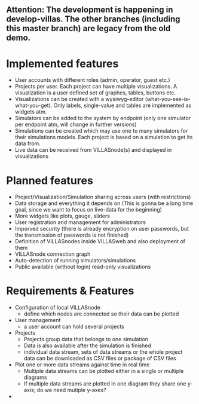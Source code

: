 ## Attention: The development is happening in develop-villas. The other branches (including this master branch) are legacy from the old demo.

# Implemented features
- User accounts with different roles (admin, operator, guest etc.)
- Projects per user. Each project can have multiple visualizations. A visualization is a user defined set of graphes, tables, buttons etc.
- Visualizations can be created with a wysiwyg-editor (what-you-see-is-what-you-get). Only labels, single-value and tables are implemented as widgets atm.
- Simulators can be added to the system by endpoint (only one simulator per endpoint atm, will change in further versions)
- Simulations can be created which may use one to many simulators for their simulations models. Each project is based on a simulation to get its data from.
- Live data can be received from VILLASnode(s) and displayed in visualizations

# Planned features
- Project/Visualization/Simulation sharing across users (with restrictions)
- Data storage and everything it depends on (This is gonna be a long time goal, since we want to focus on live-data for the beginning)
- More widgets like plots, gauge, sliders
- User registration and management for administrators
- Imporved security (there is already encryption on user passwords, but the transmission of passwords is not finished)
- Definition of VILLASnodes inside VILLASweb and also deployment of them
- VILLASnode connection graph
- Auto-detection of running simulators/simulations
- Public available (without login) read-only visualizations

# Requirements & Features

- Configuration of local VILLASnode
    - define which nodes are connected so their data can be plotted 
- User management
    - a user account can hold several projects
- Projects
    - Projects group data that belongs to one simulation
    - Data is also available after the simulation is finished
    - individual data stream, sets of data streams or the whole project data can be downloaded as CSV files or package of CSV files
- Plot one or more data streams against time in real time
    - Multiple data streams can be plotted either in a single or multiple diagrams
    - If multiple data streams are plotted in one diagram they share one y-axis; do we need mutiple y-axes?
- 